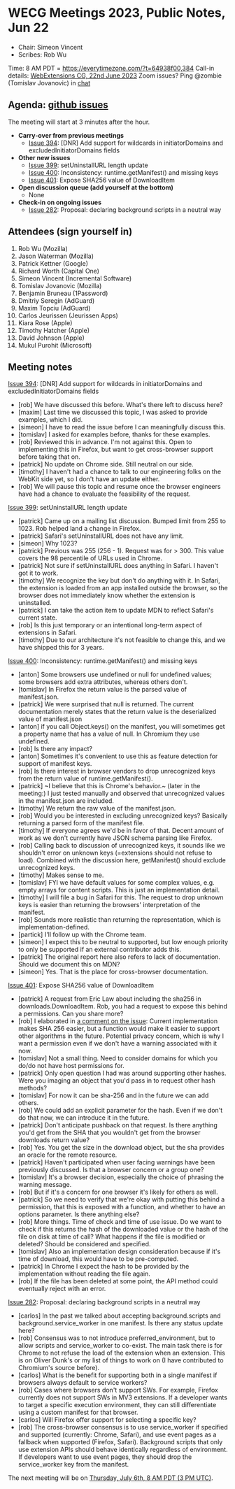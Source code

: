 # WECG Meetings 2023, Public Notes, Jun 22

 * Chair: Simeon Vincent
 * Scribes: Rob Wu

Time: 8 AM PDT = https://everytimezone.com/?t=64938f00,384
Call-in details: [WebExtensions CG, 22nd June 2023](https://www.w3.org/events/meetings/51a7d2ff-e00d-462b-9071-73b93e78b053/20230622T080000)
Zoom issues? Ping @zombie (Tomislav Jovanovic) in [chat](https://github.com/w3c/webextensions/blob/main/CONTRIBUTING.md#joining-chat)


## Agenda: [github issues](https://github.com/w3c/webextensions/issues)

The meeting will start at 3 minutes after the hour.

 * **Carry-over from previous meetings**
   * [Issue 394](https://github.com/w3c/webextensions/issues/394): [DNR] Add support for wildcards in initiatorDomains and excludedInitiatorDomains fields
 * **Other new issues**
   * [Issue 399](https://github.com/w3c/webextensions/issues/399): setUninstallURL length update
   * [Issue 400](https://github.com/w3c/webextensions/issues/400): Inconsistency: runtime.getManifest() and missing keys
   * [Issue 401](https://github.com/w3c/webextensions/issues/401): Expose SHA256 value of DownloadItem
 * **Open discussion queue (add yourself at the bottom)**
   * None
 * **Check-in on ongoing issues**
   * [Issue 282](https://github.com/w3c/webextensions/issues/282): Proposal: declaring background scripts in a neutral way


## Attendees (sign yourself in)

 1. Rob Wu (Mozilla)
 2. Jason Waterman (Mozilla)
 3. Patrick Kettner (Google)
 4. Richard Worth (Capital One)
 5. Simeon Vincent (Incremental Software)
 6. Tomislav Jovanovic (Mozilla)
 7. Benjamin Bruneau (1Password)
 8. Dmitriy Seregin (AdGuard)
 9. Maxim Topciu (AdGuard)
 10. Carlos Jeurissen (Jeurissen Apps)
 11. Kiara Rose (Apple)
 12. Timothy Hatcher (Apple)
 13. David Johnson (Apple)
 14. Mukul Purohit (Microsoft)


## Meeting notes

[Issue 394](https://github.com/w3c/webextensions/issues/394): [DNR] Add support for wildcards in initiatorDomains and excludedInitiatorDomains fields

 * [rob] We have discussed this before. What's there left to discuss here?
 * [maxim] Last time we discussed this topic, I was asked to provide examples, which I did.
 * [simeon] I have to read the issue before I can meaningfully discuss this.
 * [tomislav] I asked for examples before, thanks for these examples.
 * [rob] Reviewed this in advance. I'm not against this. Open to implementing this in Firefox, but want to get cross-browser support before taking that on.
 * [patrick] No update on Chrome side. Still neutral on our side.
 * [timothy] I haven't had a chance to talk to our engineering folks on the WebKit side yet, so I don't have an update either.
 * [rob] We will pause this topic and resume once the browser engineers have had a chance to evaluate the feasibility of the request.

[Issue 399](https://github.com/w3c/webextensions/issues/399): setUninstallURL length update

 * [patrick] Came up on a mailing list discussion. Bumped limit from 255 to 1023. Rob helped land a change in Firefox.
 * [patrick] Safari's setUninstallURL does not have any limit.
 * [simeon] Why 1023?
 * [patrick] Previous was 255 (256 - 1). Request was for > 300. This value covers the 98 percentile of URLs used in Chrome.
 * [patrick] Not sure if setUninstallURL does anything in Safari. I haven't got it to work.
 * [timothy] We recognize the key but don't do anything with it. In Safari, the extension is loaded from an app installed outside the browser, so the browser does not immediately know whether the extension is uninstalled.
 * [patrick] I can take the action item to update MDN to reflect Safari's current state.
 * [rob] Is this just temporary or an intentional long-term aspect of extensions in Safari.
 * [timothy] Due to our architecture it's not feasible to change this, and we have shipped this for 3 years.

[Issue 400](https://github.com/w3c/webextensions/issues/400): Inconsistency: runtime.getManifest() and missing keys

 * [anton] Some browsers use undefined or null for undefined values; some browsers add extra attributes, whereas others don't.
 * [tomislav] In Firefox the return value is the parsed value of manifest.json.
 * [patrick] We were surprised that null is returned. The current documentation merely states that the return value is the deserialized value of manifest.json
 * [anton] if you call Object.keys() on the manifest, you will sometimes get a property name that has a value of null. In Chromium they use undefined.
 * [rob] Is there any impact?
 * [anton] Sometimes it's convenient to use this as feature detection for support of manifest keys.
 * [rob] Is there interest in browser vendors to drop unrecognized keys from the return value of runtime.getManifest().
 * [patrick] ~I believe that this is Chrome's behavior.~ (later in the meeting:) I just tested manually and observed that unrecognized values in the manifest.json are included.
 * [timothy] We return the raw value of the manifest.json.
 * [rob] Would you be interested in excluding unrecognized keys? Basically returning a parsed form of the manifest file.
 * [timothy] If everyone agrees we'd be in favor of that. Decent amount of work as we don't currently have JSON schema parsing like Firefox.
 * [rob] Calling back to discussion of unrecognized keys, it sounds like we shouldn't error on unknown keys (=extensions should not refuse to load). Combined with the discussion here, getManifest() should exclude unrecognized keys.
 * [timothy] Makes sense to me.
 * [tomislav] FYI we have default values for some complex values, e.g. empty arrays for content scripts. This is just an implementation detail.
 * [timothy] I will file a bug in Safari for this. The request to drop unknown keys is easier than returning the browsers' interpretation of the manifest.
 * [rob] Sounds more realistic than returning the representation, which is implementation-defined.
 * [partick] I'll follow up with the Chrome team.
 * [simeon] I expect this to be neutral to supported, but low enough priority to only be supported if an external contributor adds this.
 * [patrick] The original report here also refers to lack of documentation. Should we document this on MDN?
 * [simeon] Yes. That is the place for cross-browser documentation.

[Issue 401](https://github.com/w3c/webextensions/issues/401): Expose SHA256 value of DownloadItem

 * [patrick] A request from Eric Law about including the sha256 in downloads.DownloadItem.  Rob, you had a request to expose this behind a permissions. Can you share more?
 * [rob] I elaborated in [a comment on the issue](https://github.com/w3c/webextensions/issues/401#issuecomment-1580782800): Current implementation makes SHA 256 easier, but a function would make it easier to support other algorithms in the future. Potential privacy concern, which is why I want a permission even if we don't have a warning associated with it now.
 * [tomislav] Not a small thing. Need to consider domains for which you do/do not have host permissions for.
 * [patrick] Only open question I had was around supporting other hashes. Were you imaging an object that you'd pass in to request other hash methods?
 * [tomislav] For now it can be sha-256 and in the future we can add others.
 * [rob] We could add an explicit parameter for the hash. Even if we don't do that now, we can introduce it in the future.
 * [patrick] Don't anticipate pushback on that request. Is there anything you'd get from the SHA that you wouldn't get from the browser downloads return value?
 * [rob] Yes. You get the size in the download object, but the sha provides an oracle for the remote resource.
 * [patrick] Haven't participated when user facing warnings have been previously discussed. Is that a browser concern or a group one?
 * [tomislav] It's a browser decision, especially the choice of phrasing the warning message.
 * [rob] But if it's a concern for one browser it's likely for others as well.
 * [patrick] So we need to verify that we're okay with putting this behind a permission, that this is exposed with a function, and whether to have an options parameter. Is there anything else?
 * [rob] More things. Time of check and time of use issue. Do we want to check if this returns the hash of the downloaded value or the hash of the file on disk at time of call? What happens if the file is modified or deleted? Should be considered and specified.
 * [tomislav] Also an implementation design consideration because if it's time of download, this would have to be pre-computed.
 * [patrick] In Chrome I expect the hash to be provided by the implementation without reading the file again.
 * [rob] If the file has been deleted at some point, the API method could eventually reject with an error.

[Issue 282](https://github.com/w3c/webextensions/issues/282): Proposal: declaring background scripts in a neutral way

 * [carlos] In the past we talked about accepting background.scripts and background.service_worker in one manifest. Is there any status update here?
 * [rob] Consensus was to not introduce preferred_environment, but to allow scripts and service_worker to co-exist. The main task there is for Chrome to not refuse the load of the extension when an extension. This is on Oliver Dunk's or my list of things to work on (I have contributed to Chromium's source before).
 * [carlos] What is the benefit for supporting both in a single manifest if browsers always default to service workers?
 * [rob] Cases where browsers don't support SWs. For example, Firefox currently does not support SWs in MV3 extensions. If a developer wants to target a specific execution environment, they can still differentiate using a custom manifest for that browser.
 * [carlos] Will Firefox offer support for selecting a specific key?
 * [rob] The cross-browser consensus is to use service_worker if specified and supported (currently: Chrome, Safari), and use event pages as a fallback when supported (Firefox, Safari). Background scripts that only use extension APIs should behave identically regardless of environment. If developers want to use event pages, they should drop the service_worker key from the manifest.

The next meeting will be on [Thursday, July 6th, 8 AM PDT (3 PM UTC)](https://everytimezone.com/?t=64a60400,384).
